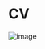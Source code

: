 # CV
![image](https://t3.ftcdn.net/jpg/05/24/30/02/360_F_524300228_egMskw0zvvdwNUFPeJLlplclKzFamXBk.jpg)
